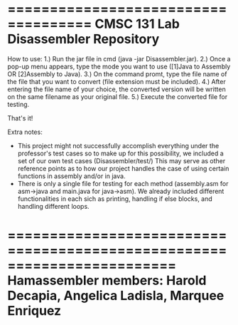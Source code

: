 ====================================
CMSC 131 Lab Disassembler Repository
====================================

How to use:
1.) Run the jar file in cmd (java -jar Disassembler.jar).
2.) Once a pop-up menu appears, type the mode you want to use ([1]Java to Assembly OR [2]Assembly to Java).
3.) On the command promt, type the file name of the file that you want to convert (file extension must be included).
4.) After entering the file name of your choice, the converted version will be written on the same filename as your original file.
5.) Execute the converted file for testing.

That's it!

Extra notes:
- This project might not successfully accomplish everything under the professor's test cases so to make up for this possibility, we included a set of our own test cases (Disassembler/test/) This may serve as other reference points as to how our project handles the case of using certain functions in assembly and/or in java.
- There is only a single file for testing for each method (assembly.asm for asm->java and main.java for java->asm). We already included different functionalities in each sich as printing, handling if else blocks, and handling different loops.


========================================================================
Hamassembler members: Harold Decapia, Angelica Ladisla, Marquee Enriquez
========================================================================


